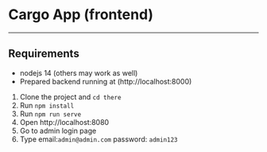 # Cargo App (frontend)

---

## Requirements

- nodejs 14 (others may work as well)
- Prepared backend running at (http://localhost:8000)


1. Clone the project and `cd there`
2. Run `npm install`
3. Run `npm run serve`
4. Open http://localhost:8080
5. Go to admin login page
6. Type email:`admin@admin.com` password: `admin123`
